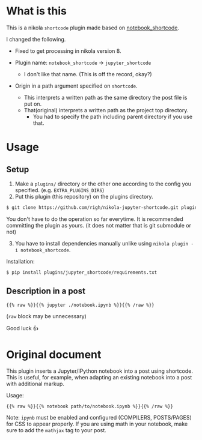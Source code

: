 # What is this
This is a nikola `shortcode` plugin made based on [notebook_shortcode](https://plugins.getnikola.com/#notebook_shortcode).

I changed the following.

- Fixed to get processing in nikola version 8.

- Plugin name: `notebook_shortcode` -> `jupyter_shortcode`
  - I don't like that name. (This is off the record, okay?)

- Origin in a path argument specified on `shortcode`.
  - This interprets a written path as the same directory the post file is put on.
  - That(original) interprets a written path as the project top directory.
    - You had to specify the path including parent directory if you use that.

# Usage

## Setup

1. Make a `plugins/` directory or the other one according to the config you specified. (e.g. `EXTRA_PLUGINS_DIRS`)
2. Put this plugin (this repository) on the plugins directory.

  ```bash
  $ git clone https://github.com/righ/nikola-jupyter-shortcode.git plugins/jupyter_shortcode
  ```

  You don't have to do the operation so far everytime.
  It is recommended committing the plugin as yours. (it does not matter that is git submodule or not)

3. You have to install dependencies manually unlike using `nikola plugin -i notebook_shortcode`.

  Installation: 

  ```bash
  $ pip install plugins/jupyter_shortcode/requirements.txt
  ```


## Description in a post

```
{{% raw %}}{{% jupyter ./notebook.ipynb %}}{{% /raw %}}
```
(`raw` block may be unnecessary)

Good luck 👍

# Original document

This plugin inserts a Jupyter/IPython notebook into a post using shortcode. This is useful, for example, when
adapting an existing notebook into a post with additional markup.

Usage:

```
{{% raw %}}{{% notebook path/to/notebook.ipynb %}}{{% /raw %}}
```

Note: `ipynb` must be enabled and configured (COMPILERS, POSTS/PAGES) for CSS to appear properly. If you are using math
in your notebook, make sure to add the `mathjax` tag to your post.
